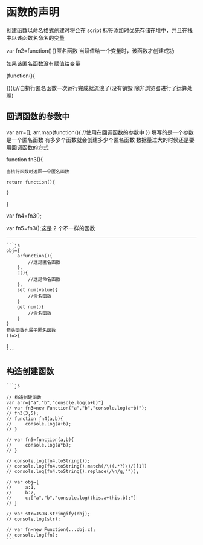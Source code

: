# 函数的声明

创建函数以命名格式创建时将会在 script 标签添加时优先存储在堆中，并且在栈中以该函数名命名的变量

var fn2=function(){}匿名函数 当赋值给一个变量时，该函数才创建成功

如果该匿名函数没有赋值给变量

(function(){

})();//自执行匿名函数一次运行完成就流浪了(没有销毁 除非浏览器进行了运算处理)

## 回调函数的参数中

var arr=[];
arr.map(function(){
//使用在回调函数的参数中
})
填写的是一个参数 是一个匿名函数 有多少个函数就会创建多少个匿名函数 数据量过大的时候还是要用回调函数的方式

function fn3(){

    当执行函数时返回一个匿名函数

    return function(){

    }

}

var fn4=fn3();

var fn5=fn3();这是 2 个不一样的函数

---

    ```js
    obj={
        a:function(){
            //这是匿名函数
        },
        c(){
            //这是命名函数
        },
        set num(value){
            //命名函数
        }
        get num(){
            //命名函数
        }
    }
    箭头函数也属于匿名函数
    ()=>{

    }
    ```

## 构造创建函数

    ```js

    // 构造创建函数
    var arr=["a","b","console.log(a+b)"]
    // var fn3=new Function("a","b","console.log(a+b)");
    // fn3(3,5);
    // function fn4(a,b){
    //     console.log(a+b);
    // }

    // var fn5=function(a,b){
    //     console.log(a*b);
    // }

    // console.log(fn4.toString());
    // console.log(fn4.toString().match(/\((.*?)\)/)[1])
    // console.log(fn4.toString().replace(/\n/g,""));

    // var obj={
    //     a:1,
    //     b:2,
    //     c:["a","b","console.log(this.a+this.b);"]
    // }

    // var str=JSON.stringify(obj);
    // console.log(str);

    // var fn=new Function(...obj.c);
    // console.log(fn);
    ```
